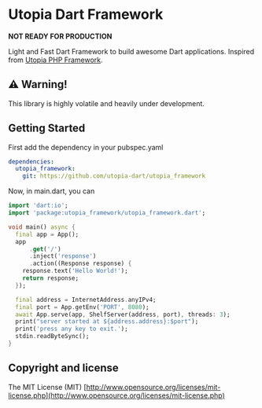 # Utopia Dart Framework

**NOT READY FOR PRODUCTION**

Light and Fast Dart Framework to build awesome Dart applications. Inspired from [Utopia PHP Framework](https://github.com/utopia-php/framework).

## ⚠️ Warning!

This library is highly volatile and heavily under development.

## Getting Started

First add the dependency in your pubspec.yaml

```yaml
dependencies:
  utopia_framework:
    git: https://github.com/utopia-dart/utopia_framework
```

Now, in main.dart, you can

```dart
import 'dart:io';
import 'package:utopia_framework/utopia_framework.dart';

void main() async {
  final app = App();
  app
      .get('/')
      .inject('response')
      .action((Response response) {
    response.text('Hello World!');
    return response;
  });

  final address = InternetAddress.anyIPv4;
  final port = App.getEnv('PORT', 8080);
  await App.serve(app, ShelfServer(address, port), threads: 3);
  print("server started at ${address.address}:$port");
  print('press any key to exit.');
  stdin.readByteSync();
}
```

## Copyright and license

The MIT License (MIT) [http://www.opensource.org/licenses/mit-license.php](http://www.opensource.org/licenses/mit-license.php)

